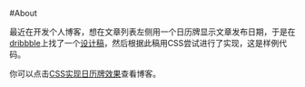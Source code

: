 #About

最近在开发个人博客，想在文章列表左侧用一个日历牌显示文章发布日期，于是在[dribbble](https://dribbble.com)上找了一个[设计稿](https://dribbble.com/shots/963394-icons)，然后根据此稿用CSS尝试进行了实现，这是样例代码。

你可以点击[CSS实现日历牌效果](http://www.sfg.name/article/code/1.html)查看博客。
